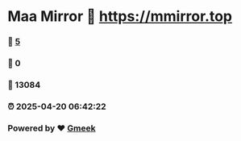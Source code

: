 # Maa Mirror :link: https://mmirror.top 
### :page_facing_up: [5](https://mmirror.top/tag.html) 
### :speech_balloon: 0 
### :hibiscus: 13084 
### :alarm_clock: 2025-04-20 06:42:22 
### Powered by :heart: [Gmeek](https://github.com/Meekdai/Gmeek)
